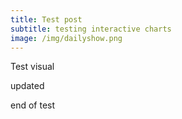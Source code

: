 ```yaml
---
title: Test post
subtitle: testing interactive charts
image: /img/dailyshow.png
---
```


Test visual

<head>
  <script src="https://cdn.jsdelivr.net/npm/vega@4.4.0"></script>
  <script src="https://cdn.jsdelivr.net/npm/vega-lite@2.6.0"></script>
  <script src="https://cdn.jsdelivr.net/npm/vega-embed@3.24.2"></script>
</head>
<body>
  <div id="view"></div>
  <script>
    vegaEmbed(
      '#view',
      'https://BrianBehnke.github.io/img/chart.html',
      { { defaultStyle: true } }
    );
  </script>
</body>


      
updated      

end of test
